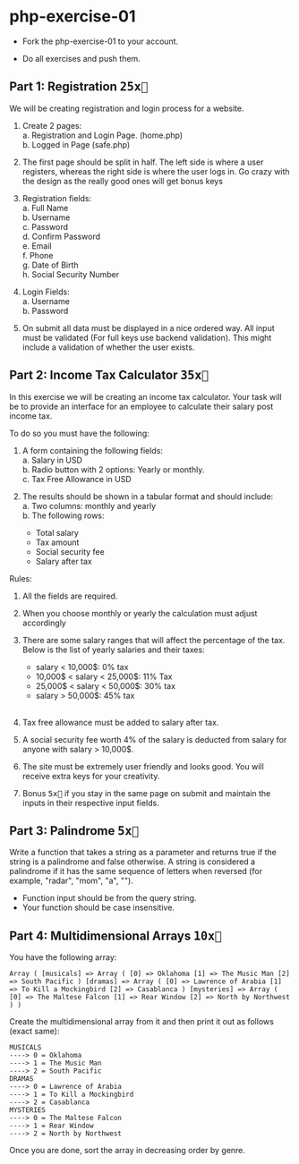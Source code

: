 # php-exercise-01

- Fork the php-exercise-01 to your account.

- Do all exercises and push them.

## Part 1: Registration <kbd>25x🔑</kbd>

We will be creating registration and login process for a website.

1. Create 2 pages:<br/>
  a. Registration and Login Page. (home.php)<br/>
  b. Logged in Page (safe.php)<br/>

2. The first page should be split in half. The left side is where a user registers, whereas the right side is where the user logs in. Go crazy with the design as the really good ones will get bonus keys

3. Registration fields:</br>
  a. Full Name</br>
  b. Username</br>
  c. Password</br>
  d. Confirm Password<br/>
  e. Email</br>
  f. Phone</br>
  g. Date of Birth</br>
  h. Social Security Number</br>

4. Login Fields:<br/>
  a. Username<br/>
  b. Password<br/>

5. On submit all data must be displayed in a nice ordered way. All input must be validated (For full keys use backend validation). This might include a validation of whether the user exists.

## Part 2: Income Tax Calculator <kbd>35x🔑</kbd>

In this exercise we will be creating an income tax calculator. Your task will be to provide an interface for an employee to calculate their salary post income tax.

To do so you must have the following:

1. A form containing the following fields:</br>
  a. Salary in USD </br>
  b. Radio button with 2 options: Yearly or monthly. </br>
  c. Tax Free Allowance in USD </br>

2. The results should be shown in a tabular format and should include: </br>
  a. Two columns: monthly and yearly </br>
  b. The following rows:
    - Total salary
    - Tax amount
    - Social security fee
    - Salary after tax </br>

Rules:<br>
  1. All the fields are required. </br>
  2. When you choose monthly or yearly the calculation must adjust accordingly </br>
  3. There are some salary ranges that will affect the percentage of the tax. Below is the list of yearly salaries and their taxes:
      - salary < 10,000$: 0% tax 
      - 10,000$ < salary < 25,000$: 11% Tax
      - 25,000$ < salary < 50,000$: 30% tax
      - salary > 50,000$: 45% tax </br></br>

  4. Tax free allowance must be added to salary after tax.
  5. A social security fee worth 4% of the salary is deducted from salary for anyone with salary > 10,000$.</br>
  6. The site must be extremely user friendly and looks good. You will receive extra keys for your creativity.</br>
  7. Bonus <kbd>5x🔑</kbd> if you stay in the same page on submit and maintain the inputs in their respective input fields.

## Part 3: Palindrome <kbd>5x🔑</kbd>
Write a function that takes a string as a parameter and returns true if the string is a palindrome and false otherwise. A string is considered a palindrome if it has the same sequence of letters when reversed (for example, "radar", "mom", "a", "").
- Function input should be from the query string.
- Your function should be case insensitive.

## Part 4: Multidimensional Arrays <kbd>10x🔑</kbd>
You have the following array:
```
Array ( [musicals] => Array ( [0] => Oklahoma [1] => The Music Man [2] => South Pacific ) [dramas] => Array ( [0] => Lawrence of Arabia [1] => To Kill a Mockingbird [2] => Casablanca ) [mysteries] => Array ( [0] => The Maltese Falcon [1] => Rear Window [2] => North by Northwest ) )
```
Create the multidimensional array from it and then print it out as follows (exact same):

```
MUSICALS
----> 0 = Oklahoma
----> 1 = The Music Man
----> 2 = South Pacific
DRAMAS
----> 0 = Lawrence of Arabia
----> 1 = To Kill a Mockingbird
----> 2 = Casablanca
MYSTERIES
----> 0 = The Maltese Falcon
----> 1 = Rear Window
----> 2 = North by Northwest
```

Once you are done, sort the array in decreasing order by genre.
